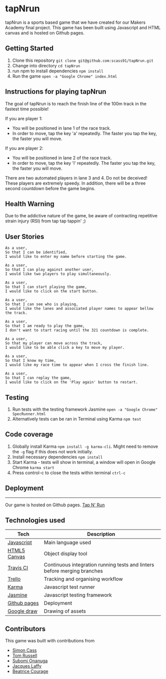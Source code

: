 # tapNrun

tapNrun is a sports based game that we have created for our Makers Academy final project.  This game has been built using Javascript and HTML canvas and is hosted on Github pages.

## Getting Started
1. Clone this repository `git clone git@github.com:scass91/tapNrun.git`
2. Change into directory `cd tapNrun`
3. run npm to install dependencies `npm install`
4. Run the game `open -a "Google Chrome" index.html`

## Instructions for playing tapNrun

The goal of tapNrun is to reach the finish line of the 100m track in the fastest time possible!

If you are player 1:
* You will be positioned in lane 1 of the race track.
* In order to move, tap the key 'a' repeatedly. The faster you tap the key, the faster you will move.

If you are player 2:
* You will be positioned in lane 2 of the race track.
* In order to move, tap the key 'l' repeatedly. The faster you tap the key, the faster you will move.

There are two automated players in lane 3 and 4. Do not be deceived! These players are extremely speedy.
In addition, there will be a three second countdown before the game begins.

## Health Warning

Due to the addictive nature of the game, be aware of contracting repetitive strain injury (RSI) from tap tap tappin' ;)

## User Stories

```
As a user,
So that I can be identified,
I would like to enter my name before starting the game.

As a user,
So that I can play against another user,
I would like two players to play simultaneously.

As a user,
So that I can start playing the game,
I would like to click on the start button.

As a user,
So that I can see who is playing,
I would like the lanes and associated player names to appear bellow the track.

As a user,
So that I am ready to play the game,
I don't want to start racing until the 321 countdown is complete.

As a user,
So that my player can move across the track,
I would like to be able click a key to move my player.

As a user,
So that I know my time,
I would like my race time to appear when I cross the finish line.

As a user,
So that I can replay the game,
I would like to click on the 'Play again' button to restart.

```
## Testing

1. Run tests with the testing framework Jasmine `open -a "Google Chrome" SpecRunner.html`
2. Alternatively tests can be ran in Terminal using Karma `npm test`

## Code coverage

1. Globally install Karma `npm install -g karma-cli`. Might need to remove the `-g` flag if this does not work initially.
2. Install necessary dependencies `npm install`
3. Start Karma - tests will show in terminal, a window will open in Google Chrome `karma start`
4. Press control-c to close the tests within terminal `ctrl-c`

## Deployment
---
Our game is hosted on Github pages. [Tap N' Run](https://scass91.github.io/tapNrun)

## Technologies used

Tech | Description
------------- | -------------
[Javascript](https://www.javascript.com/) | Main language used
[HTML5 Canvas](https://www.w3schools.com/html/html5_canvas.asp) | Object display tool
[Travis CI](https://travis-ci.org/) | Continuous integration running tests and linters before merging branches
[Trello](https://trello.com/) | Tracking and organising workflow
[Karma](https://karma-runner.github.io/latest/index.html) | Javascript test runner
[Jasmine](https://jasmine.github.io) | Javascript testing framework
[Github pages](https://pages.github.com/) | Deployment
[Google draw](https://quickdraw.withgoogle.com/) | Drawing of assets

## Contributors

This game was built with contributions from
* [Simon Cass](https://github.com/scass91)
* [Tom Russell](https://github.com/tomlovesgithub)
* [Subomi Onanuga](https://github.com/subomionanuga)
* [Jacques Laffy](https://github.com/jlaffbabs)
* [Beatrice Courage](https://github.com/beacourage)
